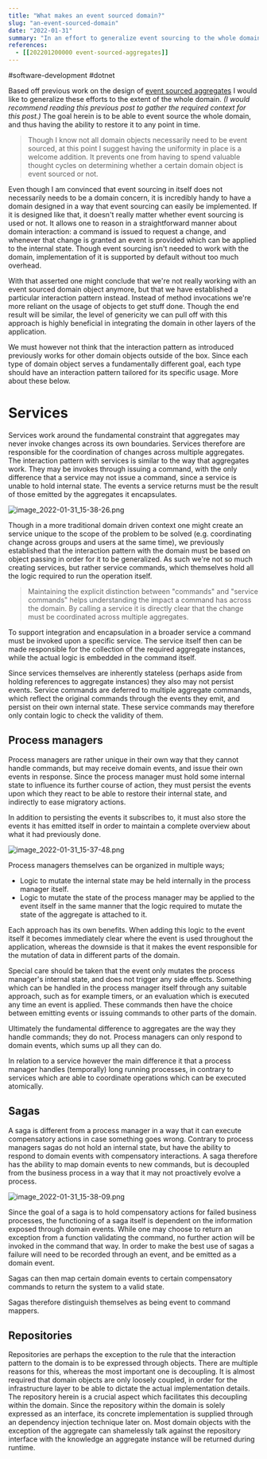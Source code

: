 ```yaml
---
title: "What makes an event sourced domain?"
slug: "an-event-sourced-domain"
date: "2022-01-31"
summary: "In an effort to generalize event sourcing to the whole domain I try to adapt concepts previously developed for aggregates to other domain objects such as services, process managers, sagas and repositories."
references: 
  - [[202201200000 event-sourced-aggregates]]
---
```


#software-development #dotnet

Based off previous work on the design of [event sourced aggregates](https://www.corstianboerman.com/blog/2022-01-20/event-sourced-aggregates) I would like to generalize these efforts to the extent of the whole domain. *(I would recommend reading this previous post to gather the required context for this post.)* The goal herein is to be able to event source the whole domain, and thus having the ability to restore it to any point in time.

> Though I know not all domain objects necessarily need to be event sourced, at this point I suggest having the uniformity in place is a welcome addition. It prevents one from having to spend valuable thought cycles on determining whether a certain domain object is event sourced or not.

Even though I am convinced that event sourcing in itself does not necessarily needs to be a domain concern, it is incredibly handy to have a domain designed in a way that event sourcing can easily be implemented. If it is designed like that, it doesn't really matter whether event sourcing is used or not. It allows one to reason in a straightforward manner about domain interaction: a command is issued to request a change, and whenever that change is granted an event is provided which can be applied to the internal state. Though event sourcing isn't needed to work with the domain, implementation of it is supported by default without too much overhead.

With that asserted one might conclude that we're not really working with an event sourced domain object anymore, but that we have established a particular interaction pattern instead. Instead of method invocations we're more reliant on the usage of objects to get stuff done. Though the end result will be similar, the level of genericity we can pull off with this approach is highly beneficial in integrating the domain in other layers of the application.

We must however not think that the interaction pattern as introduced previously works for other domain objects outside of the box. Since each type of domain object serves a fundamentally different goal, each type should have an interaction pattern tailored for its specific usage. More about these below.

# Services
Services work around the fundamental constraint that aggregates may never invoke changes across its own boundaries. Services therefore are responsible for the coordination of changes across multiple aggregates. The interaction pattern with services is similar to the way that aggregates work. They may be invokes through issuing a command, with the only difference that a service may not issue a command, since a service is unable to hold internal state. The events a service returns must be the result of those emitted by the aggregates it encapsulates.

![image_2022-01-31_15-38-26.png](/uploads/image_2022_01_31_15_38_26_36daf7ba22.png)

Though in a more traditional domain driven context one might create an service unique to the scope of the problem to be solved (e.g. coordinating change across groups and users at the same time), we previously established that the interaction pattern with the domain must be based on object passing in order for it to be generalized. As such we're not so much creating services, but rather service commands, which themselves hold all the logic required to run the operation itself.

> Maintaining the explicit distinction between "commands" and "service commands" helps understanding the impact a command has across the domain. By calling a service it is directly clear that the change must be coordinated across multiple  aggregates.

To support integration and encapsulation in a broader service a command must be invoked upon a specific service. The service itself then can be made responsible for the collection of the required aggregate instances, while the actual logic is embedded in the command itself.

Since services themselves are inherently stateless (perhaps aside from holding references to aggregate instances) they also may not persist events. Service commands are deferred to multiple aggregate commands, which reflect the original commands through the events they emit, and persist on their own internal state. These service commands may therefore only contain logic to check the validity of them.

## Process managers
Process managers are rather unique in their own way that they cannot handle commands, but may receive domain events, and issue their own events in response. Since the process manager must hold some internal state to influence its further course of action, they must persist the events upon which they react to be able to restore their internal state, and indirectly to ease migratory actions.

In addition to persisting the events it subscribes to, it must also store the events it has emitted itself in order to maintain a complete overview about what it had previously done.

![image_2022-01-31_15-37-48.png](/uploads/image_2022_01_31_15_37_48_cbd07dc567.png)

Process managers themselves can be organized in multiple ways;

- Logic to mutate the internal state may be held internally in the process manager itself.
- Logic to mutate the state of the process manager may be applied to the event itself in the same manner that the logic required to mutate the state of the aggregate is attached to it.

Each approach has its own benefits. When adding this logic to the event itself it becomes immediately clear where the event is used throughout the application, whereas the downside is that it makes the event responsible for the mutation of data in different parts of the domain.

Special care should be taken that the event only mutates the process manager's internal state, and does not trigger any side effects. Something which can be handled in the process manager itself through any suitable approach, such as for example timers, or an evaluation which is executed any time an event is applied. These commands then have the choice between emitting events or issuing commands to other parts of the domain.

Ultimately the fundamental difference to aggregates are the way they handle commands; they do not. Process managers can only respond to domain events, which sums up all they can do.

In relation to a service however the main difference it that a process manager handles (temporally) long running processes, in contrary to services which are able to coordinate operations which can be executed atomically.

## Sagas
A saga is different from a process manager in a way that it can execute compensatory actions in case something goes wrong. Contrary to process managers sagas do not hold an internal state, but have the ability to respond to domain events with compensatory interactions. A saga therefore has the ability to map domain events to new commands, but is decoupled from the business process in a way that it may not proactively evolve a process.

![image_2022-01-31_15-38-09.png](/uploads/image_2022_01_31_15_38_09_66294ada00.png)

Since the goal of a saga is to hold compensatory actions for failed business processes, the functioning of a saga itself is dependent on the information exposed through domain events. While one may choose to return an exception from a function validating the command, no further action will be invoked in the command that way. In order to make the best use of sagas a failure will need to be recorded through an event, and be emitted as a domain event.

Sagas can then map certain domain events to certain compensatory commands to return the system to a valid state.

Sagas therefore distinguish themselves as being event to command mappers.

## Repositories
Repositories are perhaps the exception to the rule that the interaction pattern to the domain is to be expressed through objects. There are multiple reasons for this, whereas the most important one is decoupling. It is almost required that domain objects are only loosely coupled, in order for the infrastructure layer to be able to dictate the actual implementation details. The repository herein is a crucial aspect which facilitates this decoupling within the domain. Since the repository within the domain is solely expressed as an interface, its concrete implementation is supplied through an dependency injection technique later on. Most domain objects with the exception of the aggregate can shamelessly talk against the repository interface with the knowledge an aggregate instance will be returned during runtime.
